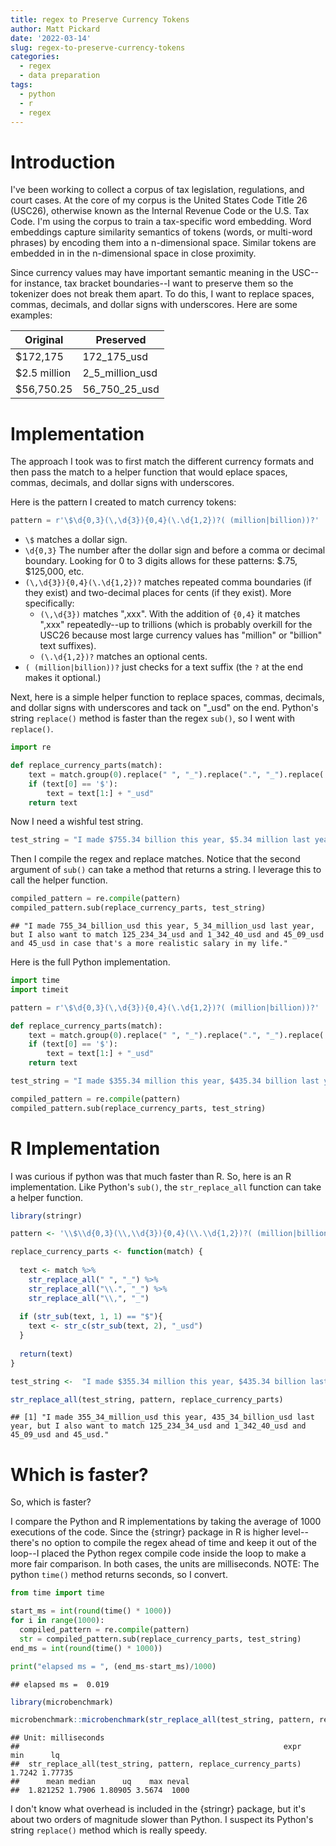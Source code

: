 ```yaml
---
title: regex to Preserve Currency Tokens
author: Matt Pickard
date: '2022-03-14'
slug: regex-to-preserve-currency-tokens
categories:
  - regex
  - data preparation
tags:
  - python
  - r
  - regex
---
```


# Introduction
I've been working to collect a corpus of tax legislation, regulations, and court cases. At the core of my corpus is the United States Code Title 26 (USC26), otherwise known as the Internal Revenue Code or the U.S. Tax Code. I'm using the corpus to train a tax-specific word embedding. Word embeddings capture similarity semantics of tokens (words, or multi-word phrases) by encoding them into a n-dimensional space. Similar tokens are embedded in in the n-dimensional space in close proximity.

Since currency values may have important semantic meaning in the USC--for instance, tax bracket boundaries--I want to preserve them so the tokenizer does not break them apart. To do this, I want to replace spaces, commas, decimals, and dollar signs with underscores.  Here are some examples:

| Original     | Preserved       |
|--------------|-----------------|
| $172,175     | 172_175_usd     |
| $2.5 million | 2_5_million_usd |
| $56,750.25   | 56_750_25_usd   |


# Implementation
The approach I took was to first match the different currency formats and then pass the match to a helper function that would eplace spaces, commas, decimals, and dollar signs with underscores.

Here is the pattern I created to match currency tokens:


```python
pattern = r'\$\d{0,3}(\,\d{3}){0,4}(\.\d{1,2})?( (million|billion))?'
```

* `\$` matches a dollar sign. 
* `\d{0,3}` The number after the dollar sign and before a comma or decimal boundary. Looking for 0 to 3 digits allows for these patterns: \$.75, \$125,000, etc.
* `(\,\d{3}){0,4}(\.\d{1,2})?` matches repeated comma boundaries (if they exist) and two-decimal places for cents (if they exist). More specifically:
  * `(\,\d{3})` matches ",xxx". With the addition of `{0,4}` it matches ",xxx" repeatedly--up to  trillions (which is probably overkill for the USC26 because most large currency values has "million" or "billion" text suffixes).
  * `(\.\d{1,2})?` matches an optional cents.
* `( (million|billion))?` just checks for a text suffix (the `?` at the end makes it optional.)

Next, here is a simple helper function to replace spaces, commas, decimals, and dollar signs with underscores and tack on "_usd" on the end. Python's string `replace()` method is faster than the regex `sub()`, so I went with `replace()`.


```python
import re

def replace_currency_parts(match):
    text = match.group(0).replace(" ", "_").replace(".", "_").replace(',', '_')
    if (text[0] == '$'):
        text = text[1:] + "_usd"
    return text
```

Now I need a wishful test string.


```python
test_string = "I made $755.34 billion this year, $5.34 million last year, but I also want to match $125,234.34 and $1,342.40 and $45.09 and $45 in case that's a more realistic salary in my life."
```

Then I compile the regex and replace matches.  Notice that the second argument of `sub()` can take a method that returns a string.  I leverage this to call the helper function.


```python
compiled_pattern = re.compile(pattern)
compiled_pattern.sub(replace_currency_parts, test_string)
```

```
## "I made 755_34_billion_usd this year, 5_34_million_usd last year, but I also want to match 125_234_34_usd and 1_342_40_usd and 45_09_usd and 45_usd in case that's a more realistic salary in my life."
```

Here is the full Python implementation.


```python
import time
import timeit

pattern = r'\$\d{0,3}(\,\d{3}){0,4}(\.\d{1,2})?( (million|billion))?'

def replace_currency_parts(match):
    text = match.group(0).replace(" ", "_").replace(".", "_").replace(',', '_')
    if (text[0] == '$'):
        text = text[1:] + "_usd"
    return text

test_string = "I made $355.34 million this year, $435.34 billion last year, but I also want to match $125,234.34 and $1,342.40 and $45.09 and $45."

compiled_pattern = re.compile(pattern)
compiled_pattern.sub(replace_currency_parts, test_string)
```



# R Implementation
I was curious if python was that much faster than R.  So, here is an R implementation. Like Python's `sub()`, the `str_replace_all` function can take a helper function.


```r
library(stringr)

pattern <- '\\$\\d{0,3}(\\,\\d{3}){0,4}(\\.\\d{1,2})?( (million|billion))?'

replace_currency_parts <- function(match) {
  
  text <- match %>% 
    str_replace_all(" ", "_") %>% 
    str_replace_all("\\.", "_") %>% 
    str_replace_all("\\,", "_")
    
  if (str_sub(text, 1, 1) == "$"){
    text <- str_c(str_sub(text, 2), "_usd")
  }
    
  return(text)
}

test_string <-  "I made $355.34 million this year, $435.34 billion last year, but I also want to match $125,234.34 and $1,342.40 and $45.09 and $45."

str_replace_all(test_string, pattern, replace_currency_parts)
```

```
## [1] "I made 355_34_million_usd this year, 435_34_billion_usd last year, but I also want to match 125_234_34_usd and 1_342_40_usd and 45_09_usd and 45_usd."
```

# Which is faster?
So, which is faster?

I compare the Python and R implementations by taking the average of 1000 executions of the code.  Since the {stringr} package in R is higher level--there's no option to compile the regex ahead of time and keep it out of the loop--I placed the Python regex compile code inside the loop to make a more fair comparison.  In both cases, the units are milliseconds. NOTE: The python `time()` method returns seconds, so I convert.


```python
from time import time

start_ms = int(round(time() * 1000))
for i in range(1000):
  compiled_pattern = re.compile(pattern)
  str = compiled_pattern.sub(replace_currency_parts, test_string)
end_ms = int(round(time() * 1000))

print("elapsed ms = ", (end_ms-start_ms)/1000)
```

```
## elapsed ms =  0.019
```


```r
library(microbenchmark)

microbenchmark::microbenchmark(str_replace_all(test_string, pattern, replace_currency_parts), times = 1000)
```

```
## Unit: milliseconds
##                                                           expr    min      lq
##  str_replace_all(test_string, pattern, replace_currency_parts) 1.7242 1.77735
##      mean median      uq    max neval
##  1.821252 1.7906 1.80905 3.5674  1000
```

I don't know what overhead is included in the {stringr} package, but it's about two orders of magnitude slower than Python. I suspect its Python's string `replace()` method which is really speedy.
